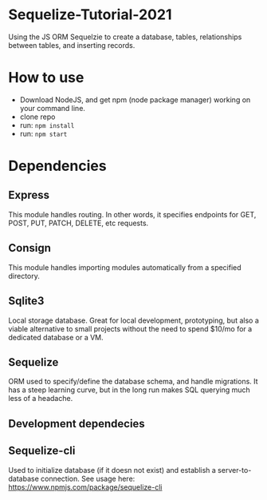 # Sequelize-Tutorial-2021
Using the JS ORM Sequelzie to create a database, tables, relationships between tables, and inserting records.

# How to use
- Download NodeJS, and get npm (node package manager) working on your command line.
- clone repo
- run: `npm install`
- run: `npm start`

# Dependencies

## Express
This module handles routing.  In other words, it specifies endpoints for GET, POST, PUT, PATCH, DELETE, etc requests.

## Consign
This module handles importing modules automatically from a specified directory.

## Sqlite3
Local storage database.  Great for local development, prototyping, but also a viable alternative to small projects without the need to spend $10/mo for a dedicated database or a VM.

## Sequelize
ORM used to specify/define the database schema, and handle migrations.  It has a steep learning curve, but in the long run makes SQL querying much less of a headache.

## Development dependecies

## Sequelize-cli
Used to initialize database (if it doesn not exist) and establish a server-to-database connection.  See usage here: https://www.npmjs.com/package/sequelize-cli
